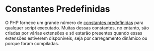 # Constantes Predefinidas

O PHP fornece um grande número de [constantes predefinidas](https://www.php.net/manual/pt_BR/reserved.constants.php) para qualquer script executado. Muitas dessas constantes, no entanto, são criadas por várias extensões e só estarão presentes quando essas extensões estiverem disponíveis, seja por carregamento dinâmico ou porque foram compiladas.
